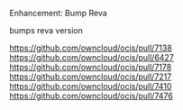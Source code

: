 Enhancement: Bump Reva

bumps reva version

https://github.com/owncloud/ocis/pull/7138
https://github.com/owncloud/ocis/pull/6427
https://github.com/owncloud/ocis/pull/7178
https://github.com/owncloud/ocis/pull/7217
https://github.com/owncloud/ocis/pull/7410
https://github.com/owncloud/ocis/pull/7476
